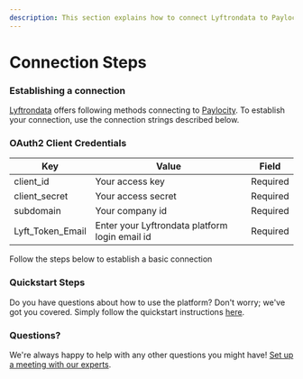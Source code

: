```yaml
---
description: This section explains how to connect Lyftrondata to Paylocity.
---
```


# Connection Steps

### Establishing a connection

[Lyftrondata](https://www.lyftrondata.com) offers following methods connecting to [Paylocity](None/). To establish your connection, use the connection strings described below.

### OAuth2 Client Credentials

| Key                | Value                                          | Field    |
| ------------------ | ---------------------------------------------- | -------- |
| client\_id         | Your access key                                | Required |
| client\_secret     | Your access secret                             | Required |
| subdomain          | Your company id                                | Required |
| Lyft\_Token\_Email | Enter your Lyftrondata platform login email id | Required |

Follow the steps below to establish a basic connection

### Quickstart Steps

Do you have questions about how to use the platform? Don't worry; we've got you covered. Simply follow the quickstart instructions [here](./).

### Questions? <a href="#questions" id="questions"></a>

We're always happy to help with any other questions you might have! [Set up a meeting with our experts](https://www.lyftrondata.com/book-a-meeting/).
